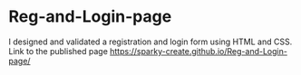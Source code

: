 # Reg-and-Login-page
I designed and validated a registration and login form using HTML and CSS.
Link to the published page https://sparky-create.github.io/Reg-and-Login-page/
